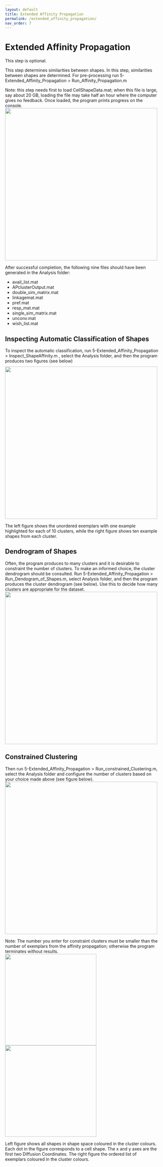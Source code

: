 ```yaml
---
layout: default
title: Extended Affinity Propagation
permalink: /extended_affinity_propagation/
nav_order: 7
---
```


# Extended Affinity Propagation

This step is optional.

This step determines similarities between shapes. 
In this step, similarities between shapes are determined. For pre-processing run 
5-Extended_Affinity_Propagation > Run_Affinity_Propagation.m

Note: this step needs first to load CellShapeData.mat; when this file is large, say about 20 GB, loading the file may take half an hour where the computer gives no feedback. Once loaded, the program prints progress on the console. \
<img align="center" width=500px src="./img/progress.png">

After successful completion, the following nine files should have been generated in the Analysis folder:
- avail_list.mat
- APclusterOutput.mat
- double_sim_matrix.mat
- linkagemat.mat
- pref.mat
- resp_mat.mat
- single_sim_matrix.mat
- unconv.mat
- wish_list.mat

## Inspecting Automatic Classification of Shapes

To inspect the automatic classification, run 5-Extended_Affinity_Propagation > Inspect_ShapeAffinity.m , select the Analysis folder, and then the program produces two figures (see below) \
<img align="center" width=10px src="./img/column_shapes.png">
<img align="center" width=500px src="./img/matrix_shapes.png">

The left figure shows the unordered exemplars with one example highlighted for each of 10 clusters, while the right figure shows ten example shapes from each cluster. 

## Dendrogram of Shapes

Often, the program produces to many clusters and it is desirable to constraint the number of clusters. To make an informed choice, the cluster dendrogram should be consulted. 
Run 5-Extended_Affinity_Propagation > Run_Dendogram_of_Shapes.m, select Analysis folder, and then the program produces the cluster dendrogram (see below). Use this to decide how many clusters are appropriate for the dataset. \
<img align="center" width=500px src="./img/dendrogram.png">

## Constrained Clustering

Then run
5-Extended_Affinity_Propagation > Run_constrained_Clustering.m, 
select the Analysis folder and configure the number of clusters based on your choice made above (see figure below). \
<img align="center" width=500px src="./img/contrained_clustering_interface.png">

Note: The number you enter for constraint clusters must be smaller than the number of exemplars from the affinity propagation; otherwise the program terminates without results. \
<img align="center" width=300px src="./img/cluster_colours.png">
<img align="center" width=300px src="./img/coloured_exemplars.png">

Left figure shows all shapes in shape space coloured in the cluster colours. Each dot in the figure corresponds to a cell shape. The x and y axes are the first two Diffusion Coordinates. The right figure the ordered list of exemplars coloured in the cluster colours. 
